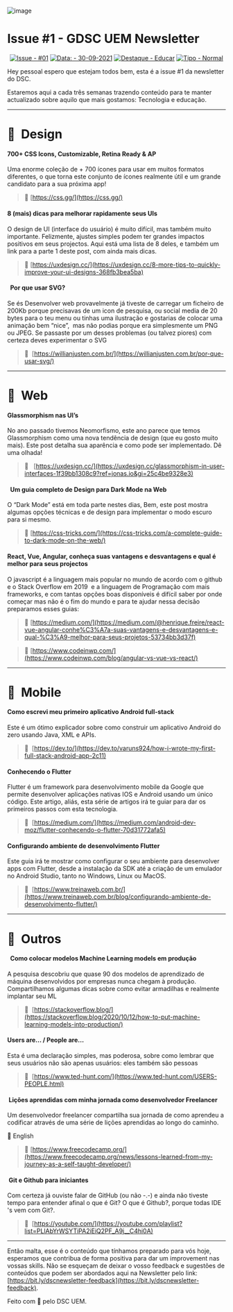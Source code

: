 
![image](https://user-images.githubusercontent.com/50568515/130375156-a3ab8d26-b0ec-480b-96f2-b9fabec58cc5.png)


# **Issue #1 - GDSC UEM Newsletter**

<span align="center">

[![Issue - #01](https://img.shields.io/badge/Issue-%2301-2ea44f)](https://https://github.com/DSC-Eduardo-Mondlane-University/newsletter/tree/main/2021/)
[![Data: - 30-09-2021](https://img.shields.io/badge/Data%3A-30--09--2021-brightgreen)](https://https://github.com/DSC-Eduardo-Mondlane-University/newsletter/tree/main/2021/)
[![Destaque - Educar](https://img.shields.io/badge/Destaque-Educar-yellow)](https://https://github.com/DSC-Eduardo-Mondlane-University/newsletter/tree/main/2021/) [![Tipo  - Normal](https://img.shields.io/badge/Tipo_-Normal-blue)](https://https://github.com/DSC-Eduardo-Mondlane-University/newsletter/tree/main/2021/)

</span>

Hey pessoal espero que estejam todos bem, esta é a issue #1 da newsletter do DSC.

Estaremos aqui a cada três semanas trazendo conteúdo para te manter actualizado sobre aquilo que mais gostamos: Tecnologia e educação.

---

# 🎯  **Design**

####  700+ CSS Icons, Customizable, Retina Ready & AP

Uma enorme coleção de + 700 ícones para usar em muitos formatos diferentes, o que torna este conjunto de ícones realmente útil e um grande candidato para a sua próxima app!

> 📎 [https://css.gg/](https://css.gg/)

####  **8 (mais) dicas para melhorar rapidamente seus UIs**

O design de UI (interface do usuário) é muito difícil, mas também muito importante. Felizmente, ajustes simples podem ter grandes impactos positivos em seus projectos. Aqui está uma lista de 8 deles, e também um link para a parte 1 deste post, com ainda mais dicas.

> 📎 [https://uxdesign.cc/](https://uxdesign.cc/8-more-tips-to-quickly-improve-your-ui-designs-368fb3bea5ba)

####   **Por que usar SVG?**

Se és Desenvolver web provavelmente já tiveste de carregar um ficheiro de 200Kb porque precisavas de um icon de pesquisa, ou social media de 20 bytes para o teu menu ou tinhas uma ilustração e gostarias de colocar uma animação bem “nice”,  mas não podias porque era simplesmente um PNG ou JPEG. Se passaste por um desses problemas (ou talvez piores) com certeza deves experimentar o SVG

> 📎  [https://willianjusten.com.br/](https://willianjusten.com.br/por-que-usar-svg/)

---

# 🎯  **Web**

####  **Glassmorphism nas UI’s**

No ano passado tivemos Neomorfismo, este ano parece que temos Glassmorphism como uma nova tendência de design (que eu gosto muito mais). Este post detalha sua aparência e como pode ser implementado. Dê uma olhada!

> 📎   [https://uxdesign.cc/](https://uxdesign.cc/glassmorphism-in-user-interfaces-1f39bb1308c9?ref=jonas.io&gi=25c4be9328e3)

####   **Um guia completo de Design para Dark Mode na Web**

O “Dark Mode” está em toda parte nestes dias, Bem, este post mostra algumas opções técnicas e de design para implementar o modo escuro para si mesmo.

> 📎 [https://css-tricks.com/](https://css-tricks.com/a-complete-guide-to-dark-mode-on-the-web/)

####  **React, Vue, Angular, conheça suas vantagens e desvantagens e qual é melhor para seus projectos**

O javascript é a linguagem mais popular no mundo de acordo com o github e o Stack Overflow em 2019  e a linguagem de Programação com mais frameworks, e com tantas opções boas disponíveis é difícil saber por onde começar mas não é o fim do mundo e para te ajudar nessa decisão preparamos esses guias:

> 📎 [https://medium.com/](https://medium.com/@henrique.freire/react-vue-angular-conhe%C3%A7a-suas-vantagens-e-desvantagens-e-qual-%C3%A9-melhor-para-seus-projetos-53734bb3d37f)

> 📎 [https://www.codeinwp.com/](https://www.codeinwp.com/blog/angular-vs-vue-vs-react/)

---

# 🎯  **Mobile**

####  Como escrevi meu primeiro aplicativo Android full-stack

Este é um ótimo explicador sobre como construir um aplicativo Android do zero usando Java, XML e APIs.

> 📎  [https://dev.to/](https://dev.to/varuns924/how-i-wrote-my-first-full-stack-android-app-2c11)

####  **Conhecendo o Flutter**

Flutter é um framework para desenvolvimento mobile da Google que permite desenvolver aplicações nativas IOS e Android usando um único código. Este artigo, aliás, esta série de artigos irá te guiar para dar os primeiros passos com esta tecnologia.

> 📎  [https://medium.com/](https://medium.com/android-dev-moz/flutter-conhecendo-o-flutter-70d31772afa5)

####  **Configurando ambiente de desenvolvimento Flutter**

Este guia irá te mostrar como configurar o seu ambiente para desenvolver apps com Flutter, desde a instalação da SDK até a criação de um emulador no Android Studio, tanto no Windows, Linux ou MacOS.

> 📎  [https://www.treinaweb.com.br/](https://www.treinaweb.com.br/blog/configurando-ambiente-de-desenvolvimento-flutter/)

---

# 🎯  **Outros**

####   **Como colocar modelos Machine Learning models em produção**

A pesquisa descobriu que quase 90 dos modelos de aprendizado de máquina desenvolvidos por empresas nunca chegam à produção. Compartilhamos algumas dicas sobre como evitar armadilhas e realmente implantar seu ML

> 📎  [https://stackoverflow.blog/](https://stackoverflow.blog/2020/10/12/how-to-put-machine-learning-models-into-production/)

####  **Users are… / People are…**

Esta é uma declaração simples, mas poderosa, sobre como lembrar que seus usuários não são apenas usuários: eles também são pessoas

> 📎  [https://www.ted-hunt.com/](https://www.ted-hunt.com/USERS-PEOPLE.html)

####   **Lições aprendidas com minha jornada como desenvolvedor Freelancer**

Um desenvolvedor freelancer compartilha sua jornada de como aprendeu a codificar através de uma série de lições aprendidas ao longo do caminho.

📢 English

> 📎 [https://www.freecodecamp.org/](https://www.freecodecamp.org/news/lessons-learned-from-my-journey-as-a-self-taught-developer/)

####   **Git e Github para iniciantes**

Com certeza já ouviste falar de GitHub (ou não -.-) e ainda não tiveste tempo para entender afinal o que é Git? O que é Github?, porque todas IDE 's vem com Git?.

> 📎  [https://youtube.com/](https://youtube.com/playlist?list=PLlAbYrWSYTiPA2iEiQ2PF_A9j__C4hi0A)

---

Então malta, esse é o conteúdo que tínhamos preparado para vós hoje, esperamos que contribua de forma positiva para dar um improvement nas vossas skills. Não se esqueçam de deixar o vosso feedback e sugestões de conteúdos que podem ser abordados aqui na Newsletter pelo link: [https://bit.ly/dscnewsletter-feedback](https://bit.ly/dscnewsletter-feedback).

Feito com 💙 pelo DSC UEM.
